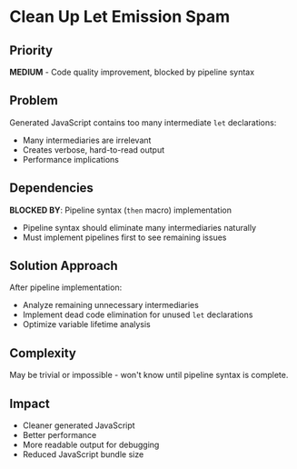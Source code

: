 # Clean Up Let Emission Spam

## Priority
**MEDIUM** - Code quality improvement, blocked by pipeline syntax

## Problem
Generated JavaScript contains too many intermediate `let` declarations:
- Many intermediaries are irrelevant
- Creates verbose, hard-to-read output
- Performance implications

## Dependencies
**BLOCKED BY**: Pipeline syntax (`then` macro) implementation
- Pipeline syntax should eliminate many intermediaries naturally
- Must implement pipelines first to see remaining issues

## Solution Approach
After pipeline implementation:
- Analyze remaining unnecessary intermediaries
- Implement dead code elimination for unused `let` declarations
- Optimize variable lifetime analysis

## Complexity
May be trivial or impossible - won't know until pipeline syntax is complete.

## Impact
- Cleaner generated JavaScript
- Better performance
- More readable output for debugging
- Reduced JavaScript bundle size